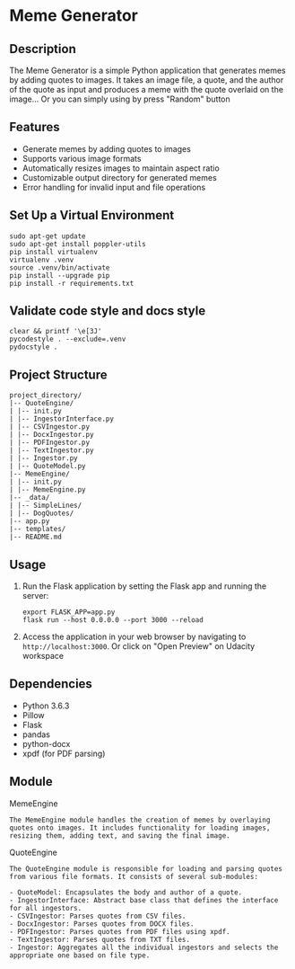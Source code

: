 # Meme Generator

## Description
The Meme Generator is a simple Python application that generates memes by adding quotes to images. It takes an image file, a quote, and the author of the quote as input and produces a meme with the quote overlaid on the image... Or you can simply using by press "Random" button

## Features
- Generate memes by adding quotes to images
- Supports various image formats
- Automatically resizes images to maintain aspect ratio
- Customizable output directory for generated memes
- Error handling for invalid input and file operations

## Set Up a Virtual Environment
```
sudo apt-get update
sudo apt-get install poppler-utils
pip install virtualenv
virtualenv .venv
source .venv/bin/activate
pip install --upgrade pip
pip install -r requirements.txt
```

## Validate code style and docs style
```
clear && printf '\e[3J'
pycodestyle . --exclude=.venv
pydocstyle .
```

## Project Structure
```
project_directory/
|-- QuoteEngine/
| |-- init.py
| |-- IngestorInterface.py
| |-- CSVIngestor.py
| |-- DocxIngestor.py
| |-- PDFIngestor.py
| |-- TextIngestor.py
| |-- Ingestor.py
| |-- QuoteModel.py
|-- MemeEngine/
| |-- init.py
| |-- MemeEngine.py
|-- _data/
| |-- SimpleLines/
| |-- DogQuotes/
|-- app.py
|-- templates/
|-- README.md
```

## Usage
1. Run the Flask application by setting the Flask app and running the server:
    ```
    export FLASK_APP=app.py
    flask run --host 0.0.0.0 --port 3000 --reload
    ```
2. Access the application in your web browser by navigating to `http://localhost:3000`. Or click on "Open Preview" on Udacity workspace

## Dependencies
- Python 3.6.3
- Pillow
- Flask
- pandas
- python-docx
- xpdf (for PDF parsing)

## Module
MemeEngine

```
The MemeEngine module handles the creation of memes by overlaying quotes onto images. It includes functionality for loading images, resizing them, adding text, and saving the final image.
```
QuoteEngine

```
The QuoteEngine module is responsible for loading and parsing quotes from various file formats. It consists of several sub-modules:

- QuoteModel: Encapsulates the body and author of a quote.
- IngestorInterface: Abstract base class that defines the interface for all ingestors.
- CSVIngestor: Parses quotes from CSV files.
- DocxIngestor: Parses quotes from DOCX files.
- PDFIngestor: Parses quotes from PDF files using xpdf.
- TextIngestor: Parses quotes from TXT files.
- Ingestor: Aggregates all the individual ingestors and selects the appropriate one based on file type.
```